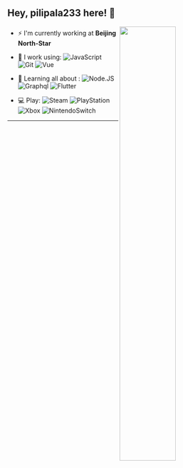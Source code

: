 ## Hey, pilipala233 here! :wave:

[<img align="right" width="50%" src="https://github-readme-stats.vercel.app/api?username=pilipala233&show_icons=true&count_private=true&hide=prs&theme=default_repocard">]((https://metrics.lecoq.io/ouuan?template=classic))

### 
- ⚡️ I'm currently working at **Beijing North-Star**

- 🚀 I work using:
  ![JavaScript](https://img.shields.io/badge/-JavaScript-black?style=plastic&logo=javascript)
  ![Git](https://img.shields.io/badge/-Git-black?style=plastic&logo=git)
  ![Vue](https://img.shields.io/badge/-Vue-black?style=plastic&logo=vuedotjs)
  
- 🌱 Learning all about :
  ![Node.JS](https://img.shields.io/badge/-Node.JS-black?style=plastic&logo=Node.js) 
  ![Graphql](https://img.shields.io/badge/-Graphql-black?style=plastic&logo=Graphql)
  ![Flutter](https://img.shields.io/badge/-Flutter-black?style=plastic&logo=Flutter&logoColor=02569B) 
- 💻 Play:
  ![Steam](https://img.shields.io/badge/-Steam-black?style=plastic&logo=Steam)
  ![PlayStation](https://img.shields.io/badge/-PlayStation-black?style=plastic&logo=PlayStation&logoColor=003791)
  ![Xbox](https://img.shields.io/badge/-Xbox-black?style=plastic&logo=Xbox&logoColor=107C10)
  ![NintendoSwitch](https://img.shields.io/badge/-Switch-black?style=plastic&logo=NintendoSwitch&logoColor=E60012)

---






